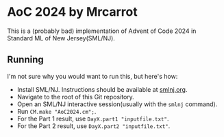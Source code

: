 # AoC 2024 by Mrcarrot
This is a (probably bad) implementation of Advent of Code 2024 in Standard ML of New Jersey(SML/NJ).

## Running
I'm not sure why you would want to run this, but here's how:
* Install SML/NJ. Instructions should be available at [smlnj.org](smlnj.org).
* Navigate to the root of this Git repository.
* Open an SML/NJ interactive session(usually with the `smlnj` command).
* Run `CM.make "AoC2024.cm";`.
* For the Part 1 result, use `DayX.part1 "inputfile.txt"`.
* For the Part 2 result, use `DayX.part2 "inputfile.txt"`.
